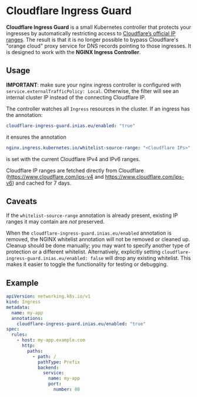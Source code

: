 # Cloudflare Ingress Guard

**Cloudflare Ingress Guard** is a small Kubernetes controller that protects your ingresses by automatically restricting
access to [Cloudflare’s official IP ranges](https://www.cloudflare.com/ips/).
The result is that it is no longer possible to bypass Cloudflare's "orange cloud" proxy service for DNS records pointing
to those ingresses.
It is designed to work with the **NGINX Ingress Controller**.

## Usage

**IMPORTANT**: make sure your nginx ingress controller is configured with `service.externalTrafficPolicy: Local`. Otherwise, the filter will see an internal cluster IP instead of the connecting Cloudflare IP.

The controller watches all `Ingress` resources in the cluster.
If an ingress has the annotation:

  ```yaml
  cloudflare-ingress-guard.inias.eu/enabled: "true"
  ```

it ensures the annotation

  ```yaml
  nginx.ingress.kubernetes.io/whitelist-source-range: "<Cloudflare IPs>"
  ```

is set with the current Cloudflare IPv4 and IPv6 ranges.

Cloudflare IP ranges are fetched directly from Cloudflare (https://www.cloudflare.com/ips-v4
and https://www.cloudflare.com/ips-v6) and cached for 7 days.

## Caveats

If the `whitelist-source-range` annotation is already present, existing IP ranges it may contain are *not* preserved.

When the `cloudflare-ingress-guard.inias.eu/enabled` annotation is removed, the NGINX whitelist annotation will not be removed or cleaned up. Cleanup should be done manually; you may want to specify another type of protection or a different whitelist.
Alternatively, explicitly setting `cloudflare-ingress-guard.inias.eu/enabled: false` will drop any existing whitelist. This makes it easier to toggle the functionality for testing or debugging.

## Example

```yaml
apiVersion: networking.k8s.io/v1
kind: Ingress
metadata:
  name: my-app
  annotations:
    cloudflare-ingress-guard.inias.eu/enabled: "true"
spec:
  rules:
    - host: my-app.example.com
      http:
        paths:
          - path: /
            pathType: Prefix
            backend:
              service:
                name: my-app
                port:
                  number: 80
```
